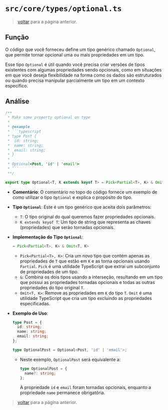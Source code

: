 # `src/core/types/optional.ts`

> [voltar](../../../c_code-analysis.md) para a página anterior.

## Função

O código que você forneceu define um tipo genérico chamado `Optional`, que permite tornar opcional uma ou mais propriedades em um tipo.

Esse tipo `Optional` é útil quando você precisa criar versões de tipos existentes com algumas propriedades sendo opcionais, como em situações em que você deseja flexibilidade na forma como os dados são estruturados ou quando precisa manipular parcialmente um tipo em um contexto específico.

## Análise

```typescript
/**
 * Make some property optional on type
 *
 * @example
 * ```typescript
 * type Post {
 *  id: string;
 *  name: string;
 *  email: string;
 * }
 *
 * Optional<Post, 'id' | 'email'>
 * ```
 **/

export type Optional<T, K extends keyof T> = Pick<Partial<T>, K> & Omit<T, K>
```

- **Comentário**: O comentário no topo do código fornece um exemplo de como utilizar o tipo `Optional` e explica o propósito do tipo.

- **Tipo `Optional`**: Este é um tipo genérico que aceita dois parâmetros:
  - `T`: O tipo original do qual queremos fazer propriedades opcionais.
  - `K extends keyof T`: Um tipo de string que representa as chaves (propriedades) que serão tornadas opcionais.

- **Implementação do Tipo `Optional`**:

  ```typescript
  = Pick<Partial<T>, K> & Omit<T, K>
  ```

  - `Pick<Partial<T>, K>`: Cria um novo tipo que contém apenas as propriedades de `T` que estão em `K` e as torna opcionais usando `Partial`. `Pick` é uma utilidade TypeScript que extrai um subconjunto de propriedades de um tipo.
  - `&`: Combina os dois tipos usando a interseção, resultando em um tipo que possui as propriedades tornadas opcionais e todas as outras propriedades do tipo original `T`.
  - `Omit<T, K>`: Remove as propriedades em `K` do tipo `T`. `Omit` é uma utilidade TypeScript que cria um tipo excluindo as propriedades especificadas.

- **Exemplo de Uso**:

  ```typescript
  type Post = {
    id: string;
    name: string;
    email: string;
  };

  type OptionalPost = Optional<Post, 'id' | 'email'>;
  ```

  - Neste exemplo, `OptionalPost` será equivalente a:

    ```typescript
    type OptionalPost = {
      name?: string;
    };
    ```

    A propriedade `id` e `email` foram tornadas opcionais, enquanto a propriedade `name` permanece obrigatória.

> [voltar](../../../c_code-analysis.md) para a página anterior.
